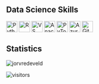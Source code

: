 <!--
**jorvredeveld/jorvredeveld** is a ✨ _special_ ✨ repository because its `README.md` (this file) appears on your GitHub profile.

Here are some ideas to get you started:

- 🔭 I’m currently working on ...
- 🌱 I’m currently learning ...
- 👯 I’m looking to collaborate on ...
- 🤔 I’m looking for help with ...
- 💬 Ask me about ...
- 📫 How to reach me: ...
- 😄 Pronouns: ...
- ⚡ Fun fact: ...
-->

<h2>Data Science Skills</h2>
<p align="left">
<img src="https://cdn.jsdelivr.net/gh/devicons/devicon/icons/python/python-original-wordmark.svg" alt="Python" width="30" height="30" />
<img src="https://cdn.jsdelivr.net/gh/devicons/devicon/icons/r/r-original.svg" alt="R" width="30" height="30" />
<img src="https://cdn.jsdelivr.net/gh/devicons/devicon/icons/vscode/vscode-original-wordmark.svg" alt="VS Code" width="30" height="30" />
<img src="https://cdn.jsdelivr.net/gh/devicons/devicon/icons/anaconda/anaconda-original.svg" alt="Anaconda" width="30" height="30" />
<img src="https://cdn.jsdelivr.net/gh/devicons/devicon/icons/pytorch/pytorch-original-wordmark.svg" alt="PyTorch" width="30" height="30" />
<img src="https://cdn.jsdelivr.net/gh/devicons/devicon/icons/azure/azure-original-wordmark.svg" alt="Azure" width="30" height="30" />
<img src="https://cdn.jsdelivr.net/gh/devicons/devicon/icons/github/github-original.svg" alt="Github" width="30" height="30" />
</p>

<h2>Statistics</h2>
<img src="https://github-readme-stats.vercel.app/api?username=jorvredeveld&show_icons=true&count_private=true" alt="jorvredeveld" />
<p><img src="https://visitor-badge.glitch.me/badge?page_id=jorvredeveld.jorvredeveld" alt="visitors"></p>
